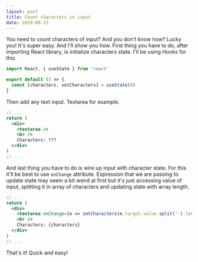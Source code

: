 ```yaml
---
layout: post
title: Count characters in input 
date: 2019-09-23
---
```


You need to count characters of input? And you don't know how? Lucky you! It's super easy. And I'll show you how. First thing you have to do, after importing React library, is initialize characters state. I'll be using Hooks for this.

```js
import React, { useState } from 'react'

export default () => {
  const [characters, setCharacters] = useState(0)
}
```

Then add any text input. Textarea for example.

```jsx
// ...
return (
  <div>
    <textarea />
    <br />
    Characters: ???
  </div>
)
// ...
```

And last thing you have to do is wire up input with character state. For this it'll be best to use `onChange` attribute. Expression that we are passing to update state may seem a bit weird at first but it's just accessing value of input, splitting it in array of characters and updating state with array length.

```jsx
// ...
return (
  <div>
    <textarea onChange={e => setCharacters(e.target.value.split('').length)} />
    <br />
    Characters: {characters}
  </div>
)
// ...
```

That's it! Quick and easy!
